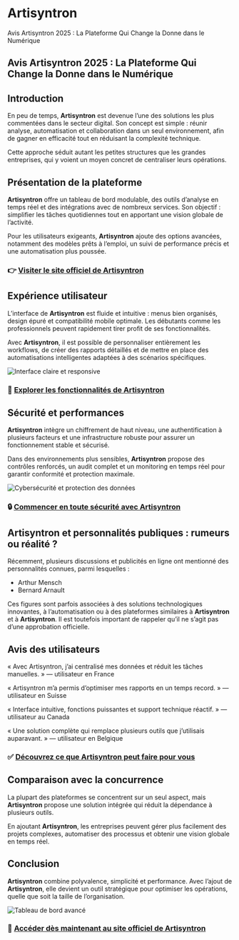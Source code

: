 # Artisyntron
Avis Artisyntron 2025 : La Plateforme Qui Change la Donne dans le Numérique
## Avis Artisyntron 2025 : La Plateforme Qui Change la Donne dans le Numérique

## Introduction
En peu de temps, **Artisyntron** est devenue l’une des solutions les plus commentées dans le secteur digital. Son concept est simple : réunir analyse, automatisation et collaboration dans un seul environnement, afin de gagner en efficacité tout en réduisant la complexité technique.

Cette approche séduit autant les petites structures que les grandes entreprises, qui y voient un moyen concret de centraliser leurs opérations.

## Présentation de la plateforme
**Artisyntron** offre un tableau de bord modulable, des outils d’analyse en temps réel et des intégrations avec de nombreux services. Son objectif : simplifier les tâches quotidiennes tout en apportant une vision globale de l’activité.

Pour les utilisateurs exigeants, **Artisyntron** ajoute des options avancées, notamment des modèles prêts à l’emploi, un suivi de performance précis et une automatisation plus poussée.

### 👉 **[Visiter le site officiel de Artisyntron](https://artisyntron.fr)**

## Expérience utilisateur
L’interface de **Artisyntron** est fluide et intuitive : menus bien organisés, design épuré et compatibilité mobile optimale. Les débutants comme les professionnels peuvent rapidement tirer profit de ses fonctionnalités.

Avec **Artisyntron**, il est possible de personnaliser entièrement les workflows, de créer des rapports détaillés et de mettre en place des automatisations intelligentes adaptées à des scénarios spécifiques.

![Interface claire et responsive](https://www.hubspot.com/hubfs/media/Utilisationdesproprietespaddingetmarginpourlacreationdunepageweb.jpeg)

### 🔗 **[Explorer les fonctionnalités de Artisyntron](https://artisyntron.fr)**

## Sécurité et performances
**Artisyntron** intègre un chiffrement de haut niveau, une authentification à plusieurs facteurs et une infrastructure robuste pour assurer un fonctionnement stable et sécurisé.

Dans des environnements plus sensibles, **Artisyntron** propose des contrôles renforcés, un audit complet et un monitoring en temps réel pour garantir conformité et protection maximale.

![Cybersécurité et protection des données](https://www.kbcrawl.com/wp-content/uploads/2025/03/119588580_10222603-scaled.jpg)

### 🔒 **[Commencer en toute sécurité avec Artisyntron](https://artisyntron.fr)**

## Artisyntron et personnalités publiques : rumeurs ou réalité ?
Récemment, plusieurs discussions et publicités en ligne ont mentionné des personnalités connues, parmi lesquelles :

- Arthur Mensch
- Bernard Arnault

Ces figures sont parfois associées à des solutions technologiques innovantes, à l’automatisation ou à des plateformes similaires à **Artisyntron** et à **Artisyntron**. Il est toutefois important de rappeler qu’il ne s’agit pas d’une approbation officielle.

## Avis des utilisateurs
« Avec Artisyntron, j’ai centralisé mes données et réduit les tâches manuelles. » — utilisateur en France

« Artisyntron m’a permis d’optimiser mes rapports en un temps record. » — utilisateur en Suisse

« Interface intuitive, fonctions puissantes et support technique réactif. » — utilisateur au Canada

« Une solution complète qui remplace plusieurs outils que j’utilisais auparavant. » — utilisateur en Belgique

### ✅ **[Découvrez ce que Artisyntron peut faire pour vous](https://artisyntron.fr)**

## Comparaison avec la concurrence
La plupart des plateformes se concentrent sur un seul aspect, mais **Artisyntron** propose une solution intégrée qui réduit la dépendance à plusieurs outils.

En ajoutant **Artisyntron**, les entreprises peuvent gérer plus facilement des projets complexes, automatiser des processus et obtenir une vision globale en temps réel.

## Conclusion
**Artisyntron** combine polyvalence, simplicité et performance. Avec l’ajout de **Artisyntron**, elle devient un outil stratégique pour optimiser les opérations, quelle que soit la taille de l’organisation.

![Tableau de bord avancé](https://images.unsplash.com/photo-1618477247222-acbdb0e159b3?auto=format&fit=crop&w=1170&q=80)

### 🚀 **[Accéder dès maintenant au site officiel de Artisyntron](https://artisyntron.fr)**
